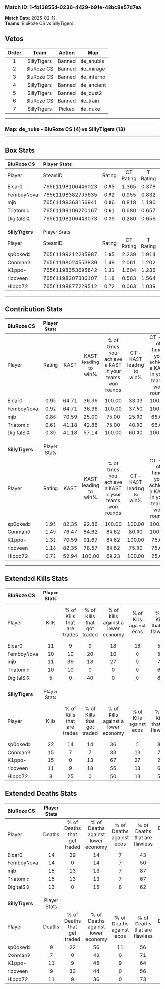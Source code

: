 ### Match ID: 1-fb13855d-0236-4429-b91e-48bc8e57d7ea  
**Match Date**: 2025-02-19  
**Teams**: BluRoze CS vs SillyTigers  

## Vetos  

| Order | Team | Action | Map |
| :---: | :--: | :----: | --- |
| 1 | SillyTigers | Banned | de_anubis |
| 2 | BluRoze CS | Banned | de_mirage |
| 3 | BluRoze CS | Banned | de_inferno |
| 4 | SillyTigers | Banned | de_ancient |
| 5 | SillyTigers | Banned | de_dust2 |
| 6 | BluRoze CS | Banned | de_train |
| 7 | SillyTigers | Picked | de_nuke |

---  

### **Map**: de_nuke - BluRoze CS (4) vs SillyTigers (13)  
---  

## Box Stats  

| **BluRoze CS**  | Player Stats      |        |           |          |       |       |       |         |        |      |     |
| :- | :- | :-: | :-: | :-: | :-: | :-: | :-: | :-: | :-: | :-: | :-: |
| Player          | SteamID           | Rating | CT Rating | T Rating | KAST  |  ADR  | Kills | Assists | Deaths | K/D  | HS% |
| Elcar0          | 76561198106446023 |  0.95  |   1.365   |  0.378   | 64.71 | 84.5  |  11   |    4    |   14   | 0.79 | 54  |
| FemboyNova      | 76561198382705635 |  0.92  |   0.955   |  0.832   | 64.71 | 86.5  |  10   |    6    |   14   | 0.71 | 90  |
| mjb             | 76561199363156941 |  0.86  |   0.818   |  1.190   | 70.59 | 58.5  |  11   |    2    |   15   | 0.73 | 27  |
| Triatomic       | 76561199106270167 |  0.61  |   0.680   |  0.657   | 41.18 | 63.9  |  10   |    1    |   15   | 0.67 | 50  |
| DigitalSiX      | 76561198106449073 |  0.39  |   0.280   |  0.656   | 41.18 | 47.6  |   5   |    5    |   13   | 0.38 | 80  |
|                 |                   |        |           |          |       |       |       |         |        |      |     |
|                 |                   |        |           |          |       |       |       |         |        |      |     |
|                 |                   |        |           |          |       |       |       |         |        |      |     |
| **SillyTigers** | Player Stats      |        |           |          |       |       |       |         |        |      |     |
| Player          | SteamID           | Rating | CT Rating | T Rating | KAST  |  ADR  | Kills | Assists | Deaths | K/D  | HS% |
| sp0okedd        | 76561199212285987 |  1.95  |   2.239   |  1.914   | 82.35 | 128.9 |  22   |    6    |   9    | 2.44 | 50  |
| Conman9         | 76561198024553839 |  1.49  |   2.061   |  1.202   | 76.47 | 93.4  |  15   |    4    |   7    | 2.14 | 60  |
| K1ppo-          | 76561198353695842 |  1.31  |   1.604   |  1.236   | 70.59 | 94.1  |  15   |    3    |   11   | 1.36 | 46  |
| ricoveen        | 76561198307336107 |  1.18  |   0.583   |  1.564   | 82.35 | 67.6  |  11   |    4    |   9    | 1.22 | 54  |
| Hippo72         | 76561198877229512 |  0.72  |   0.063   |  1.039   | 52.94 | 58.5  |   8   |    4    |   11   | 0.73 | 37  |
---  

## Contribution Stats  

| **BluRoze CS**  | Player Stats |       |                      |                                                        |                           |                                                             |                          |                                                            |
| :- | :-: | :-: | :-: | :-: | :-: | :-: | :-: | :-: |
| Player          |    Rating    | KAST  | KAST leading to win% | % of times you achieve a KAST in your teams won rounds | CT - KAST leading to win% | CT - % of times you achieve a KAST in your teams won rounds | T - KAST leading to win% | T - % of times you achieve a KAST in your teams won rounds |
| Elcar0          |     0.95     | 64.71 |        36.36         |                         100.00                         |           33.33           |                           100.00                            |          50.00           |                           100.00                           |
| FemboyNova      |     0.92     | 64.71 |        36.36         |                         100.00                         |           37.50           |                           100.00                            |          33.33           |                           100.00                           |
| mjb             |     0.86     | 70.59 |        25.00         |                         75.00                          |           25.00           |                            66.67                            |          25.00           |                           100.00                           |
| Triatomic       |     0.61     | 41.18 |        42.86         |                         75.00                          |           40.00           |                            66.67                            |          50.00           |                           100.00                           |
| DigitalSiX      |     0.39     | 41.18 |        57.14         |                         100.00                         |           60.00           |                           100.00                            |          50.00           |                           100.00                           |
|                 |              |       |                      |                                                        |                           |                                                             |                          |                                                            |
|                 |              |       |                      |                                                        |                           |                                                             |                          |                                                            |
|                 |              |       |                      |                                                        |                           |                                                             |                          |                                                            |
| **SillyTigers** | Player Stats |       |                      |                                                        |                           |                                                             |                          |                                                            |
| Player          |    Rating    | KAST  | KAST leading to win% | % of times you achieve a KAST in your teams won rounds | CT - KAST leading to win% | CT - % of times you achieve a KAST in your teams won rounds | T - KAST leading to win% | T - % of times you achieve a KAST in your teams won rounds |
| sp0okedd        |     1.95     | 82.35 |        92.86         |                         100.00                         |          100.00           |                           100.00                            |          90.00           |                           100.00                           |
| Conman9         |     1.49     | 76.47 |        84.62         |                         84.62                          |           80.00           |                           100.00                            |          87.50           |                           77.78                            |
| K1ppo-          |     1.31     | 70.59 |        91.67         |                         84.62                          |          100.00           |                            75.00                            |          88.89           |                           88.89                            |
| ricoveen        |     1.18     | 82.35 |        78.57         |                         84.62                          |           75.00           |                            75.00                            |          80.00           |                           88.89                            |
| Hippo72         |     0.72     | 52.94 |        100.00        |                         69.23                          |          100.00           |                            25.00                            |          100.00          |                           88.89                            |
---  

## Extended Kills Stats  

| **BluRoze CS**  | Player Stats |                            |                            |                                    |                         |                              |                                 |                                       |                    |           |
| :- | :-: | :-: | :-: | :-: | :-: | :-: | :-: | :-: | :-: | :-: |
| Player          |    Kills     | % of Kills that are trades | % of Kills that got traded | % of Kills against a lower economy | % of Kills against ecos | % of Kills that are flawless | % of Kills that are close duels | % of Kills that are assisted by flash | Pistol Round Kills | AWP Kills |
| Elcar0          |      11      |             9              |             9              |                 18                 |           18            |              55              |                0                |                   9                   |         0          |     0     |
| FemboyNova      |      10      |             10             |             20             |                 10                 |            0            |              50              |               10                |                   0                   |         3          |     0     |
| mjb             |      11      |             36             |             18             |                 27                 |            9            |              73              |                9                |                   9                   |         0          |     2     |
| Triatomic       |      10      |             10             |             0              |                 0                  |            0            |              60              |               20                |                   0                   |         0          |     0     |
| DigitalSiX      |      5       |             0              |             40             |                 0                  |            0            |              80              |                0                |                   0                   |         2          |     0     |
|                 |              |                            |                            |                                    |                         |                              |                                 |                                       |                    |           |
|                 |              |                            |                            |                                    |                         |                              |                                 |                                       |                    |           |
|                 |              |                            |                            |                                    |                         |                              |                                 |                                       |                    |           |
| **SillyTigers** | Player Stats |                            |                            |                                    |                         |                              |                                 |                                       |                    |           |
| Player          |    Kills     | % of Kills that are trades | % of Kills that got traded | % of Kills against a lower economy | % of Kills against ecos | % of Kills that are flawless | % of Kills that are close duels | % of Kills that are assisted by flash | Pistol Round Kills | AWP Kills |
| sp0okedd        |      22      |             14             |             14             |                 36                 |            5            |              82              |                5                |                   0                   |         4          |     8     |
| Conman9         |      15      |             7              |             7              |                 33                 |           13            |              73              |                7                |                   0                   |         2          |     0     |
| K1ppo-          |      15      |             0              |             13             |                 67                 |           27            |              27              |               20                |                   0                   |         0          |     0     |
| ricoveen        |      11      |             9              |             18             |                 55                 |           18            |              64              |               18                |                   0                   |         2          |     0     |
| Hippo72         |      8       |             25             |             0              |                 50                 |           13            |              50              |                0                |                   0                   |         2          |     0     |
## Extended Deaths Stats  

| **BluRoze CS**  | Player Stats |                             |                                   |                          |                               |                            |                           |               |
| :- | :-: | :-: | :-: | :-: | :-: | :-: | :-: | :-: |
| Player          |    Deaths    | % of Deaths that get traded | % of Deaths against lower economy | % of Deaths against ecos | % of Deaths that are flawless | % of Deaths that are close | % of Deaths while blinded | Deaths to AWP |
| Elcar0          |      14      |             29              |                14                 |            7             |              43               |             14             |             0             |       1       |
| FemboyNova      |      14      |              0              |                14                 |            7             |              50               |             21             |             0             |       1       |
| mjb             |      15      |             13              |                13                 |            7             |              87               |             0              |             0             |       2       |
| Triatomic       |      15      |             13              |                13                 |            7             |              67               |             7              |             0             |       2       |
| DigitalSiX      |      13      |              0              |                15                 |            8             |              62               |             8              |             0             |       2       |
|                 |              |                             |                                   |                          |                               |                            |                           |               |
|                 |              |                             |                                   |                          |                               |                            |                           |               |
|                 |              |                             |                                   |                          |                               |                            |                           |               |
| **SillyTigers** | Player Stats |                             |                                   |                          |                               |                            |                           |               |
| Player          |    Deaths    | % of Deaths that get traded | % of Deaths against lower economy | % of Deaths against ecos | % of Deaths that are flawless | % of Deaths that are close | % of Deaths while blinded | Deaths to AWP |
| sp0okedd        |      9       |             22              |                56                 |            11            |              56               |             0              |             0             |       0       |
| Conman9         |      7       |              0              |                43                 |            0             |              71               |             14             |            14             |       1       |
| K1ppo-          |      11      |              9              |                45                 |            9             |              64               |             18             |             9             |       0       |
| ricoveen        |      9       |             33              |                44                 |            0             |              56               |             0              |             0             |       0       |
| Hippo72         |      11      |              9              |                36                 |            0             |              73               |             9              |             0             |       1       |
